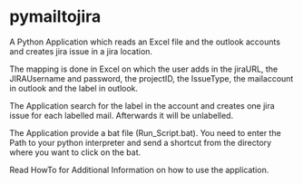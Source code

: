 # pymailtojira

A Python Application which reads an Excel file and the outlook accounts and creates jira issue in a jira location.

The mapping is done in Excel on which the user adds in the jiraURL, the JIRAUsername and password, the projectID, the IssueType, the mailaccount in outlook and the label in outlook.

The Application search for the label in the account and creates one jira issue for each labelled mail. Afterwards it will be unlabelled.


The Application provide a bat file (Run_Script.bat). You need to enter the Path to your python interpreter and send a shortcut from the directory where you want to click on the bat.

Read HowTo for Additional Information on how to use the application.